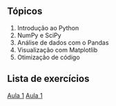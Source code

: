 ## Tópicos

1. Introdução ao Python
2. NumPy e SciPy
3. Análise de dados com o Pandas
4. Visualização com Matplotlib
5. Otimização de código

## Lista de exercícios

[Aula 1](https://nbviewer.jupyter.org/github/bthoven/pbc17/blob/master/exercicios/Exercicios-aula-1.ipynb)
[Aula 1](https://bthoven.github.io/pbc17/exercicios/Exercicios-aula-1.ipynb)
